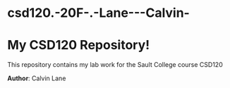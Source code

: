 # csd120.-20F-.-Lane---Calvin-
# My CSD120 Repository!

This repository contains my lab work for the Sault College course CSD120

**Author**: Calvin Lane
